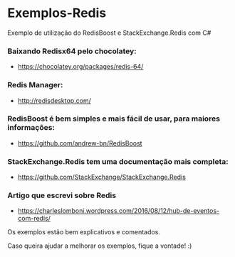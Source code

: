 # Exemplos-Redis
Exemplo de utilização do RedisBoost e StackExchange.Redis com C#

### Baixando Redisx64 pelo chocolatey:
- https://chocolatey.org/packages/redis-64/

### Redis Manager:
- http://redisdesktop.com/

### RedisBoost é bem simples e mais fácil de usar, para maiores informações:
- https://github.com/andrew-bn/RedisBoost

### StackExchange.Redis tem uma documentação mais completa:
- https://github.com/StackExchange/StackExchange.Redis

### Artigo que escrevi sobre Redis
- https://charleslomboni.wordpress.com/2016/08/12/hub-de-eventos-com-redis/

Os exemplos estão bem explicativos e comentados.

Caso queira ajudar a melhorar os exemplos, fique a vontade! :)
